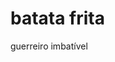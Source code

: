 <html>
  <title>
    GRUPINHOS
  </title>
  <head>
    <h1>
      batata frita
    </h1>
  </head>
  <body>
    guerreiro imbatível
  </body>
</html>

